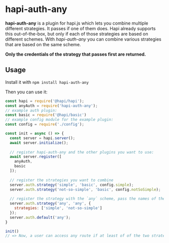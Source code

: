 # hapi-auth-any

**hapi-auth-any** is a plugin for hapi.js which lets you combine multiple different strategies. It passes if one of them does. Hapi already supports this out-of-the-box, but only if each of those strategies are based on different schemes. With *hapi-auth-any* you can combine various strategies that are based on the same scheme.

**Only the credentials of the strategy that passes first are returned.**

## Usage

Install it with `npm install hapi-auth-any`

Then you can use it:

```javaScript
const hapi = require('@hapi/hapi');
const anyAuth = require('hapi-auth-any');
// example auth plugin:
const basic = require('@hapi/basic')
// example config module for the example plugin:
const config = require('./config');

const init = async () => {
  const server = hapi.server();
  await server.initialize();
  
  // register hapi-auth-any and the other plugins you want to use:
  await server.register([
    anyAuth,
    basic
  ]);
  
  // register the strategies you want to combine
  server.auth.strategy('simple', 'basic', config.simple);
  server.auth.strategy('not-so-simple', 'basic', config.notSoSimple);
  
  // register the strategy with the `any` scheme, pass the names of the strategies you want to combine as the `strategy` option
  server.auth.strategy('any', 'any', {
    strategies: ['simple', 'not-so-simple'] 
  });
  server.auth.default('any');
}

init()
// => Now, a user can access any route if at least of of the two strategies, simple or not-so-simple, succeeds
```
